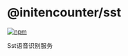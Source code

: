 # @initencounter/sst

[![npm](https://img.shields.io/npm/v/@initencounter/sst?style=flat-square)](https://www.npmjs.com/package/@initencounter/sst)

Sst语音识别服务